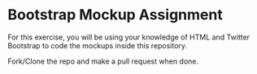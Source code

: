 # Bootstrap Mockup Assignment

For this exercise, you will be using your knowledge of HTML and Twitter Bootstrap to code the mockups inside this repository.

Fork/Clone the repo and make a pull request when done.
